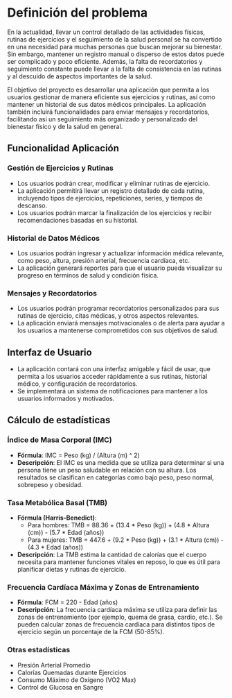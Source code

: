 # Definición del problema

En la actualidad, llevar un control detallado de las actividades físicas, rutinas de ejercicios y el seguimiento de la salud personal se ha convertido en una necesidad para muchas personas que buscan mejorar su bienestar. Sin embargo, mantener un registro manual o disperso de estos datos puede ser complicado y poco eficiente. Además, la falta de recordatorios y seguimiento constante puede llevar a la falta de consistencia en las rutinas y al descuido de aspectos importantes de la salud.

El objetivo del proyecto es desarrollar una aplicación que permita a los usuarios gestionar de manera eficiente sus ejercicios y rutinas, así como mantener un historial de sus datos médicos principales. La aplicación también incluirá funcionalidades para enviar mensajes y recordatorios, facilitando así un seguimiento más organizado y personalizado del bienestar físico y de la salud en general.

## Funcionalidad Aplicación

### Gestión de Ejercicios y Rutinas

- Los usuarios podrán crear, modificar y eliminar rutinas de ejercicio.
- La aplicación permitirá llevar un registro detallado de cada rutina, incluyendo tipos de ejercicios, repeticiones, series, y tiempos de descanso.
- Los usuarios podrán marcar la finalización de los ejercicios y recibir recomendaciones basadas en su historial.

### Historial de Datos Médicos

- Los usuarios podrán ingresar y actualizar información médica relevante, como peso, altura, presión arterial, frecuencia cardíaca, etc.
- La aplicación generará reportes para que el usuario pueda visualizar su progreso en términos de salud y condición física.

### Mensajes y Recordatorios

- Los usuarios podrán programar recordatorios personalizados para sus rutinas de ejercicio, citas médicas, y otros aspectos relevantes.
- La aplicación enviará mensajes motivacionales o de alerta para ayudar a los usuarios a mantenerse comprometidos con sus objetivos de salud.

## Interfaz de Usuario

- La aplicación contará con una interfaz amigable y fácil de usar, que permita a los usuarios acceder rápidamente a sus rutinas, historial médico, y configuración de recordatorios.
- Se implementará un sistema de notificaciones para mantener a los usuarios informados y motivados.

## Cálculo de estadísticas

### Índice de Masa Corporal (IMC)

- **Fórmula**: IMC = Peso (kg) / (Altura (m) ^ 2)
- **Descripción**: El IMC es una medida que se utiliza para determinar si una persona tiene un peso saludable en relación con su altura. Los resultados se clasifican en categorías como bajo peso, peso normal, sobrepeso y obesidad.

### Tasa Metabólica Basal (TMB)

- **Fórmula (Harris-Benedict)**:
  - Para hombres: TMB = 88.36 + (13.4 * Peso (kg)) + (4.8 * Altura (cm)) - (5.7 * Edad (años))
  - Para mujeres: TMB = 447.6 + (9.2 * Peso (kg)) + (3.1 * Altura (cm)) - (4.3 * Edad (años))
- **Descripción**: La TMB estima la cantidad de calorías que el cuerpo necesita para mantener funciones vitales en reposo, lo que es útil para planificar dietas y rutinas de ejercicio.

### Frecuencia Cardíaca Máxima y Zonas de Entrenamiento

- **Fórmula**: FCM = 220 - Edad (años)
- **Descripción**: La frecuencia cardíaca máxima se utiliza para definir las zonas de entrenamiento (por ejemplo, quema de grasa, cardio, etc.). Se pueden calcular zonas de frecuencia cardíaca para distintos tipos de ejercicio según un porcentaje de la FCM (50-85%).

### Otras estadísticas

- Presión Arterial Promedio
- Calorías Quemadas durante Ejercicios
- Consumo Máximo de Oxígeno (VO2 Max)
- Control de Glucosa en Sangre
